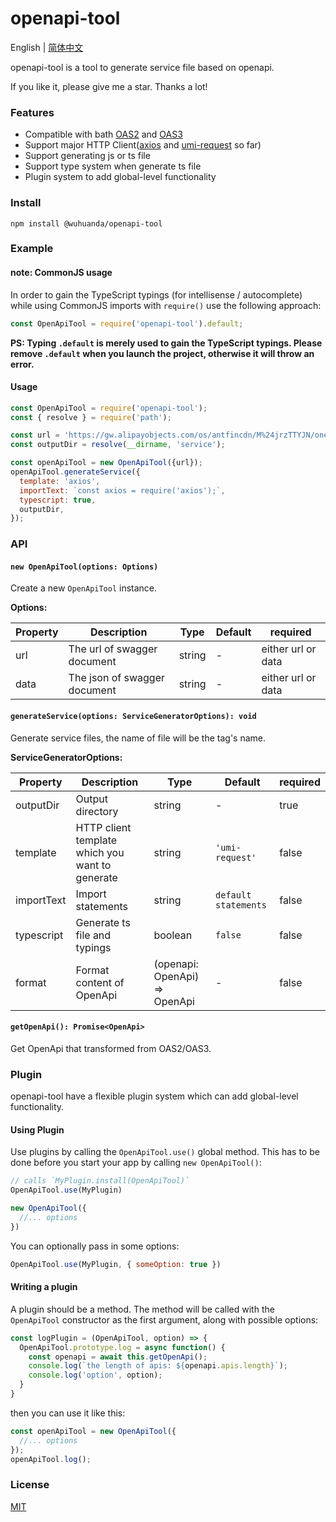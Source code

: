 # openapi-tool

English | [简体中文](https://github.com/huajiayi/openapi-tool/blob/main/README_CN.md)

openapi-tool is a tool to generate service file based on openapi.

If you like it, please give me a star. Thanks a lot!

### Features

- Compatible with bath [OAS2](https://swagger.io/specification/v2/) and [OAS3](https://swagger.io/specification/)
- Support major HTTP Client([axios](https://github.com/axios/axios) and [umi-request](https://github.com/umijs/umi-request) so far)
- Support generating js or ts file
- Support type system when generate ts file
- Plugin system to add global-level functionality

### Install

```
npm install @wuhuanda/openapi-tool
```

### Example

#### note: CommonJS usage

In order to gain the TypeScript typings (for intellisense / autocomplete) while using CommonJS imports with `require()` use the following approach:

```js
const OpenApiTool = require('openapi-tool').default;
```

**PS: Typing `.default` is merely used to gain the TypeScript typings. Please remove `.default` when you launch the project, otherwise it will throw an error.**

#### Usage

```js
const OpenApiTool = require('openapi-tool');
const { resolve } = require('path');

const url = 'https://gw.alipayobjects.com/os/antfincdn/M%24jrzTTYJN/oneapi.json';
const outputDir = resolve(__dirname, 'service');

const openApiTool = new OpenApiTool({url});
openApiTool.generateService({
  template: 'axios',
  importText: `const axios = require('axios');`,
  typescript: true,
  outputDir,
});
```

### API

#### `new OpenApiTool(options: Options)`

Create a new `OpenApiTool` instance.

**Options:**

| Property | Description | Type | Default | required |
| ------ | ------ | ------ | ------ | ------ |
| url | The url of swagger document  | string | - | either url or data |
| data | The json of swagger document | string | - | either url or data |

#### `generateService(options: ServiceGeneratorOptions): void`

Generate service files, the name of file will be the tag's name.

**ServiceGeneratorOptions:**

| Property | Description | Type | Default | required |
| ------ | ------ | ------ | ------ | ------ |
| outputDir | Output directory  | string | - | true |
| template | HTTP client template which you want to generate  | string | `'umi-request'` | false |
| importText | Import statements  | string | `default statements` | false |
| typescript | Generate ts file and typings  | boolean | `false` | false |
| format | Format content of OpenApi  | (openapi: OpenApi) => OpenApi | - | false |

#### `getOpenApi(): Promise<OpenApi>`

Get OpenApi that transformed from OAS2/OAS3.

### Plugin

openapi-tool have a flexible plugin system which can add global-level functionality. 

#### Using Plugin

Use plugins by calling the `OpenApiTool.use()` global method. This has to be done before you start your app by calling `new OpenApiTool()`:

```js
// calls `MyPlugin.install(OpenApiTool)`
OpenApiTool.use(MyPlugin)

new OpenApiTool({
  //... options
})
```

You can optionally pass in some options:

```js
OpenApiTool.use(MyPlugin, { someOption: true })
```

#### Writing a plugin

A plugin should be a method. The method will be called with the `OpenApiTool` constructor as the first argument, along with possible options:

```js
const logPlugin = (OpenApiTool, option) => {
  OpenApiTool.prototype.log = async function() {
    const openapi = await this.getOpenApi();
    console.log(`the length of apis: ${openapi.apis.length}`);
    console.log('option', option);
  }
}
```

then you can use it like this:

```js
const openApiTool = new OpenApiTool({
  //... options
});
openApiTool.log();
```

### License

[MIT](https://github.com/huajiayi/openapi-tool/blob/main/LICENSE)

